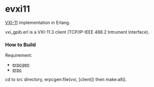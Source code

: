 evxi11
======

[VXI-11](http://www.vxi.org/specifications.html) implementation in Erlang.

vxi\_gpib.erl is a VXI-11.3 client (TCP/IP-IEEE 488.2 Intrument Interface).

### How to Build

Requirement:

* [erpcgen](https://github.com/msantos/erpcgen)
* [erpc](https://github.com/tonyrog/erpc)

cd to src directory, erpcgen:file(vxi, [client]) then make:all().

